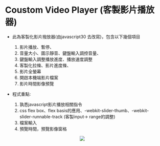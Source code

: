 # Coustom Video Player (客製影片播放器)

- 此為客製化影片撥放器(由javascript30 去改寫)，包含以下幾個項目
	1. 影片播放、暫停、
	2. 音量大小、圖示靜音、鍵盤輸入調控音量、
	3. 鍵盤輸入調整播放進度、播放速度調整
	4. 客製化拉條、影片進度條、
	5. 影片全螢幕
	6. 開啟本機端影片檔案
	7. 影片時間影像預覽


- 程式重點: 
	1. 孰悉javascript影片播放相關指令
	2. css flex box、flex basis的應用、-webkit-slider-thumb、-webkit-slider-runnable-track (客製input-> range的調整)
	3. 檔案輸入
	4. 預覽時間，預覽影像窗格 

<p align="center">
    <img src="https://github.com/charliech17/Custom-Video-Player/blob/main/demo.gif" />
</p>